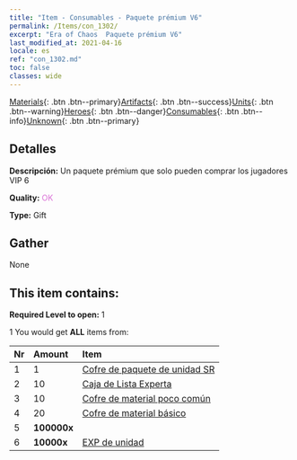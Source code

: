 ```yaml
---
title: "Item - Consumables - Paquete prémium V6"
permalink: /Items/con_1302/
excerpt: "Era of Chaos  Paquete prémium V6"
last_modified_at: 2021-04-16
locale: es
ref: "con_1302.md"
toc: false
classes: wide
---
```

 [Materials](/es/Items/){: .btn .btn--primary}[Artifacts](/es/Items/Artifacts/){: .btn .btn--success}[Units](/es/Items/Units/){: .btn .btn--warning}[Heroes](/es/Items/Heroes/){: .btn .btn--danger}[Consumables](/es/Items/Consumables/){: .btn .btn--info}[Unknown](/es/Items/Unknown/){: .btn .btn--primary}

## Detalles
 **Descripción:** Un paquete prémium que solo pueden comprar los jugadores VIP 6

 **Quality:** <span style="color: #DA70D6">OK</span>

 **Type:** Gift

## Gather

  None

## This item contains:

 **Required Level to open:** 1

 1 You would get **ALL** items  from:

  | Nr | Amount |     Item    |
  |:---|:-------|:------------|
  | 1 | 1 | [Cofre de paquete de unidad SR](/es/Items/con_1319/) |  | 
  | 2 | 10 | [Caja de Lista Experta](/es/Items/con_776/) |  | 
  | 3 | 10 | [Cofre de material poco común](/es/Items/con_757/) |  | 
  | 4 | 20 | [Cofre de material básico](/es/Items/con_756/) |  | 
  | 5 |  **100000x** | <i class="fas fa-coins"/> |  | 
  | 6 |  **10000x** | [EXP de unidad](/es/Items/con_902/) |  | 
